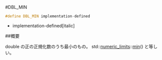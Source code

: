 #DBL_MIN
```cpp
#define DBL_MIN implementation-defined
```
* implementation-defined[italic]

##概要

double の正の正規化数のうち最小のもの。
std::[numeric_limits](/reference/limits/numeric_limits.md)<double>::[min](/reference/limits/numeric_limits/min.md)() と等しい。

